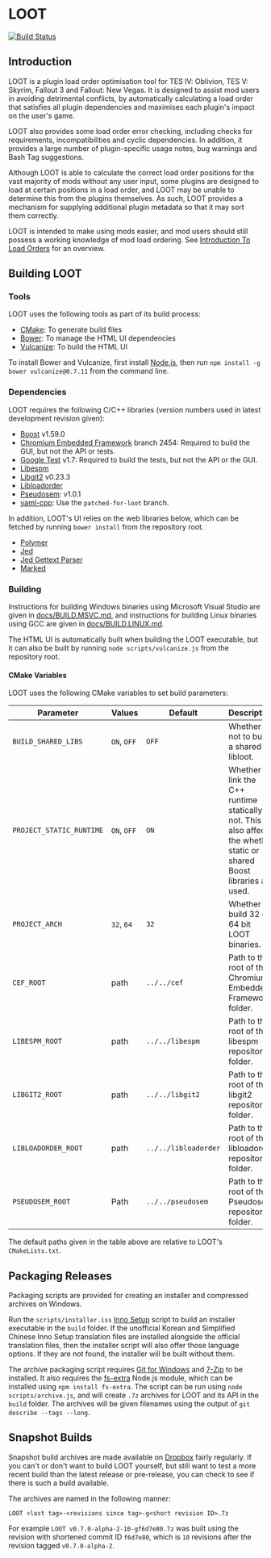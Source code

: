 # LOOT

[![Build Status](https://travis-ci.org/loot/loot.svg?branch=dev)](https://travis-ci.org/loot/loot)

## Introduction

LOOT is a plugin load order optimisation tool for TES IV: Oblivion, TES V: Skyrim, Fallout 3 and Fallout: New Vegas. It is designed to assist mod users in avoiding detrimental conflicts, by automatically calculating a load order that satisfies all plugin dependencies and maximises each plugin's impact on the user's game.

LOOT also provides some load order error checking, including checks for requirements, incompatibilities and cyclic dependencies. In addition, it provides a large number of plugin-specific usage notes, bug warnings and Bash Tag suggestions.

Although LOOT is able to calculate the correct load order positions for the vast majority of mods without any user input, some plugins are designed to load at certain positions in a load order, and LOOT may be unable to determine this from the plugins themselves. As such, LOOT provides a mechanism for supplying additional plugin metadata so that it may sort them correctly.

LOOT is intended to make using mods easier, and mod users should still possess a working knowledge of mod load ordering. See [Introduction To Load Orders](https://github.com/loot/loot.github.io/wiki/Introduction-To-Load-Orders) for an overview.

## Building LOOT

### Tools

LOOT uses the following tools as part of its build process:

* [CMake](http://cmake.org): To generate build files
* [Bower](http://bower.io): To manage the HTML UI dependencies
* [Vulcanize](https://github.com/Polymer/vulcanize): To build the HTML UI

To install Bower and Vulcanize, first install [Node.js](http://nodejs.org/), then run `npm install -g bower vulcanize@0.7.11` from the command line.

### Dependencies

LOOT requires the following C/C++ libraries (version numbers used in latest development revision given):

* [Boost](http://www.boost.org) v1.59.0
* [Chromium Embedded Framework](https://bitbucket.org/chromiumembedded/cef) branch 2454: Required to build the GUI, but not the API or tests.
* [Google Test](https://github.com/google/googletest) v1.7: Required to build the tests, but not the API or the GUI.
* [Libespm](http://github.com/WrinklyNinja/libespm)
* [Libgit2](http://libgit2.github.com/) v0.23.3
* [Libloadorder](http://github.com/WrinklyNinja/libloadorder)
* [Pseudosem](http://github.com/WrinklyNinja/pseudosem): v1.0.1
* [yaml-cpp](http://github.com/WrinklyNinja/yaml-cpp): Use the `patched-for-loot` branch.

In addition, LOOT's UI relies on the web libraries below, which can be fetched by running `bower install` from the repository root.

* [Polymer](https://www.polymer-project.org)
* [Jed](https://github.com/SlexAxton/Jed)
* [Jed Gettext Parser](https://github.com/WrinklyNinja/jed-gettext-parser)
* [Marked](https://github.com/chjj/marked)

### Building

Instructions for building Windows binaries using Microsoft Visual Studio are given in [docs/BUILD.MSVC.md](docs/BUILD.MSVC.md), and instructions for building Linux binaries using GCC are given in [docs/BUILD.LINUX.md](docs/BUILD.LINUX.md).

The HTML UI is automatically built when building the LOOT executable, but it can also be built by running `node scripts/vulcanize.js` from the repository root.

#### CMake Variables

LOOT uses the following CMake variables to set build parameters:

Parameter | Values | Default |Description
----------|--------|---------|-----------
`BUILD_SHARED_LIBS` | `ON`, `OFF` | `OFF` | Whether or not to build a shared libloot.
`PROJECT_STATIC_RUNTIME` | `ON`, `OFF` | `ON` | Whether to link the C++ runtime statically or not. This also affects the whether static or shared Boost libraries are used.
`PROJECT_ARCH` | `32`, `64` | `32` | Whether to build 32 or 64 bit LOOT binaries.
`CEF_ROOT` | path | `../../cef` | Path to the root of the Chromium Embedded Framework folder.
`LIBESPM_ROOT` | path | `../../libespm` | Path to the root of the libespm repository folder.
`LIBGIT2_ROOT` | path | `../../libgit2` | Path to the root of the libgit2 repository folder.
`LIBLOADORDER_ROOT` | path | `../../libloadorder` | Path to the root of the libloadorder repository folder.
`PSEUDOSEM_ROOT` | Path | `../../pseudosem` | Path to the root of the Pseudosem repository folder.

The default paths given in the table above are relative to LOOT's `CMakeLists.txt`.

## Packaging Releases

Packaging scripts are provided for creating an installer and compressed archives on Windows.

Run the `scripts/installer.iss` [Inno Setup](http://www.jrsoftware.org/isinfo.php) script to build an installer executable in the `build` folder. If the unofficial Korean and Simplified Chinese Inno Setup translation files are installed alongside the official translation files, then the installer script will also offer those language options. If they are not found, the installer will be built without them.

The archive packaging script requires [Git for Windows](http://git-for-windows.github.io/) and [7-Zip](http://7-zip.org) to be installed. It also requires the [fs-extra](https://www.npmjs.com/package/fs-extra) Node.js module, which can be installed using  `npm install fs-extra`. The script can be run using `node scripts/archive.js`, and will create `.7z` archives for LOOT and its API in the `build` folder. The archives will be given filenames using the output of `git describe --tags --long`.

## Snapshot Builds

Snapshot build archives are made available on [Dropbox](https://www.dropbox.com/sh/scuvwwc6ovzagmd/AAD1TodBAwGQTuV1-4Z2d0sCa?dl=0) fairly regularly. If you can't or don't want to build LOOT yourself, but still want to test a more recent build than the latest release or pre-release, you can check to see if there is such a build available.

The archives are named in the following manner:

```
LOOT <last tag>-<revisions since tag>-g<short revision ID>.7z
```

For example `LOOT v0.7.0-alpha-2-10-gf6d7e80.7z` was built using the revision with shortened commit ID `f6d7e80`, which is `10` revisions after the revision tagged `v0.7.0-alpha-2`.
